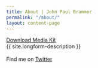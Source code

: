 ```yaml
---
title: About | John Paul Brammer
permalink: "/about/"
layout: content-page
---
```


<a href="{{site.file}}" class="about-header">
    Download Media Kit <i class="fa fa-download" aria-hidden="true"></i>
</a>

<div class="skinny-row">
    <div class="longform-description">
        {{ site.longform-description }}
        <br><br>
        Find me on <a href="http://www.twitter.com/{{ site.twitter }}" target="_blank">Twitter</a>
    </div>
</div>


